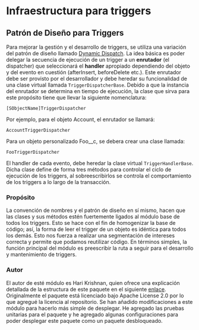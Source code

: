 # Infraestructura para triggers

## Patrón de Diseño para Triggers

Para mejorar la gestión y el desarrollo de triggers, se utiliza una variación
del patrón de diseño llamado [Dynamic Dispatch](https://en.wikipedia.org/w/index.php?title=Dynamic_dispatch&oldid=932525185).
La idea básica es poder delegar la secuencia de ejecución de un trigger a un
**enrutador** (el dispatcher) que seleccionará el **handler** apropiado
dependiendo del objeto y del evento en cuestión (afterInsert, beforeDelete
etc.). Este enrutador debe ser provisto por el desarrollador y debe heredar
su funcionalidad de una clase virtual llamada `TriggerDispatcherBase`. Debido
a que la instancia del enrutador se determina en tiempo de ejecución, la
clase que sirva para este propósito tiene que llevar la siguiente
nomenclatura:

    [SObjectName]TriggerDispatcher

Por ejemplo, para el objeto Account, el enrutador se llamará:

    AccountTriggerDispatcher

Para un objeto personalizado Foo__c, se debera crear una clase llamada: 

    FooTriggerDispatcher

El handler de cada evento, debe heredar la clase virtual `TriggerHandlerBase`.
Dicha clase define de forma tres métodos para controlar el ciclo de ejecución de
los triggers, al sobreescribirlos se controla el comportamiento de los triggers
a lo largo de la transacción.

### Propósito

La convención de nombres y el patrón de diseño en sí mismo, hacen que las clases
y sus métodos estén fuertemente ligados al módulo base de todos los triggers.
Esto se hace con el fin de homogenizar la base de código; así, la forma de leer
el trigger de un objeto es idéntica para todos los demás. Esto nos fuerza a
realizar una segmentación de intereses correcta y permite que podamos
reutilizar código. En términos simples, la función principal del módulo es
preescribir la ruta a seguir para el desarrollo y mantenimiento de triggers.

### Autor

El autor de esté módulo es Hari Krishnan, quien ofrece una explicación detallada
de la estructura de este paquete en el siguiente
[enlace](https://code.google.com/archive/p/apex-trigger-architecture-framework/).
Originalmente el paquete está licenciado bajo Apache License 2.0 por lo que
agregué la licencia al repositorio. Se han añadido modificaciones a este módulo
para hacerlo más simple de desplegar. He agregado las pruebas unitarias para el
paquete y he agregado algunas configuraciones para poder desplegar este paquete
como un paquete desbloqueado.


